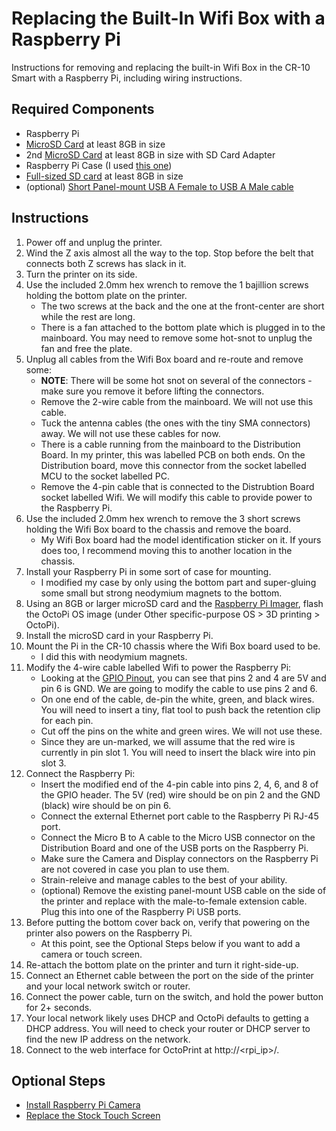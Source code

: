 # Replacing the Built-In Wifi Box with a Raspberry Pi

Instructions for removing and replacing the built-in Wifi Box in the CR-10 Smart with a Raspberry Pi, including wiring instructions.

## Required Components
- Raspberry Pi
- [MicroSD Card](https://amzn.to/3HO1Wbj) at least 8GB in size
- 2nd [MicroSD Card](https://amzn.to/3HO1Wbj) at least 8GB in size with SD Card Adapter
- Raspberry Pi Case (I used [this one](https://amzn.to/3jhbPnE))
- [Full-sized SD card](https://amzn.to/3Ws7qg7) at least 8GB in size
- (optional) [Short Panel-mount USB A Female to USB A Male cable](https://amzn.to/3FA9JH8)

## Instructions
1. Power off and unplug the printer.
2. Wind the Z axis almost all the way to the top. Stop before the belt that connects both Z screws has slack in it.
3. Turn the printer on its side.
4. Use the included 2.0mm hex wrench to remove the 1 bajillion screws holding the bottom plate on the printer.
   - The two screws at the back and the one at the front-center are short while the rest are long.
   - There is a fan attached to the bottom plate which is plugged in to the mainboard. You may need to remove some hot-snot to unplug the fan and free the plate.
5. Unplug all cables from the Wifi Box board and re-route and remove some:
   - **NOTE**: There will be some hot snot on several of the connectors - make sure you remove it before lifting the connectors.
   - Remove the 2-wire cable from the mainboard. We will not use this cable.
   - Tuck the antenna cables (the ones with the tiny SMA connectors) away. We will not use these cables for now.
   - There is a cable running from the mainboard to the Distribution Board. In my printer, this was labelled PCB on both ends. On the Distribution board, move this connector from the socket labelled MCU to the socket labelled PC.
   - Remove the 4-pin cable that is connected to the Distrubtion Board socket labelled Wifi. We will modify this cable to provide power to the Raspberry Pi.
6. Use the included 2.0mm hex wrench to remove the 3 short screws holding the Wifi Box board to the chassis and remove the board.
   - My Wifi Box board had the model identification sticker on it. If yours does too, I recommend moving this to another location in the chassis.
7. Install your Raspberry Pi in some sort of case for mounting.
   - I modified my case by only using the bottom part and super-gluing some small but strong neodymium magnets to the bottom.
8. Using an 8GB or larger microSD card and the [Raspberry Pi Imager](https://www.raspberrypi.com/software/), flash the OctoPi OS image (under Other specific-purpose OS > 3D printing > OctoPi).
9. Install the microSD card in your Raspberry Pi.
10. Mount the Pi in the CR-10 chassis where the Wifi Box board used to be.
    - I did this with neodymium magnets.
11. Modify the 4-wire cable labelled Wifi to power the Raspberry Pi:
    - Looking at the [GPIO Pinout](https://pinout.xyz/), you can see that pins 2 and 4 are 5V and pin 6 is GND. We are going to modify the cable to use pins 2 and 6.
    - On one end of the cable, de-pin the white, green, and black wires. You will need to insert a tiny, flat tool to push back the retention clip for each pin.
    - Cut off the pins on the white and green wires. We will not use these.
    - Since they are un-marked, we will assume that the red wire is currently in pin slot 1. You will need to insert the black wire into pin slot 3.
12. Connect the Raspberry Pi:
    - Insert the modified end of the 4-pin cable into pins 2, 4, 6, and 8 of the GPIO header. The 5V (red) wire should be on pin 2 and the GND (black) wire should be on pin 6.
    - Connect the external Ethernet port cable to the Raspberry Pi RJ-45 port.
    - Connect the Micro B to A cable to the Micro USB connector on the Distribution Board and one of the USB ports on the Raspberry Pi.
    - Make sure the Camera and Display connectors on the Raspberry Pi are not covered in case you plan to use them.
    - Strain-releive and manage cables to the best of your ability.
    - (optional) Remove the existing panel-mount USB cable on the side of the printer and replace with the male-to-female extension cable. Plug this into one of the Raspberry Pi USB ports.
13. Before putting the bottom cover back on, verify that powering on the printer also powers on the Raspberry Pi.
    - At this point, see the Optional Steps below if you want to add a camera or touch screen.
14. Re-attach the bottom plate on the printer and turn it right-side-up.
15. Connect an Ethernet cable between the port on the side of the printer and your local network switch or router.
16. Connect the power cable, turn on the switch, and hold the power button for 2+ seconds.
17. Your local network likely uses DHCP and OctoPi defaults to getting a DHCP address. You will need to check your router or DHCP server to find the new IP address on the network.
18. Connect to the web interface for OctoPrint at http://<rpi_ip>/.

## Optional Steps
- [Install Raspberry Pi Camera](https://github.com/JWhitleyWork/CR10SmartUpgrades/blob/main/Instructions/InstallRaspberryPiCamera.md)
- [Replace the Stock Touch Screen](https://github.com/JWhitleyWork/CR10SmartUpgrades/blob/main/Instructions/ReplacingTheStockScreen.md)
